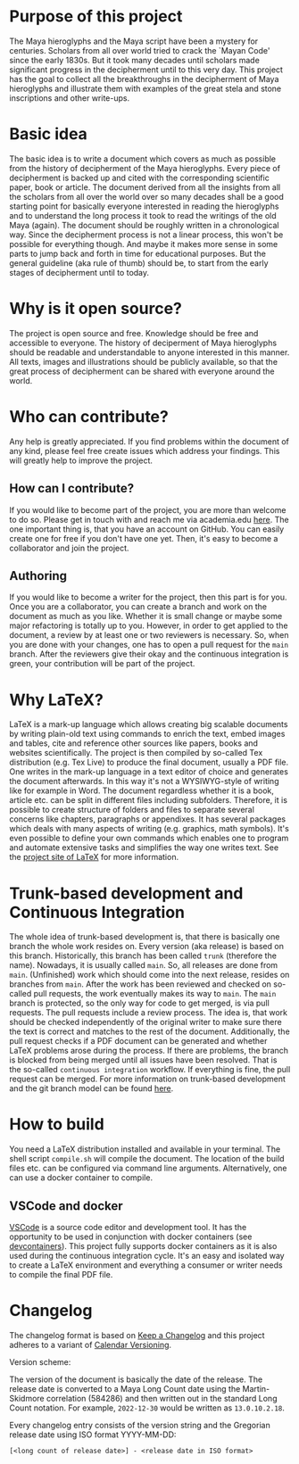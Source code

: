 # Purpose of this project
The Maya hieroglyphs and the Maya script have been a mystery for centuries.
Scholars from all over world tried to crack the `Mayan Code' since the early 1830s.
But it took many decades until scholars made significant progress in the decipherment until to
this very day.
This project has the goal to collect all the breakthroughs in the decipherment of Maya hieroglyphs
and illustrate them with examples of the great stela and stone inscriptions and other write-ups.

# Basic idea
The basic idea is to write a document which covers as much as possible from the history of 
decipherment of the Maya hieroglyphs.
Every piece of decipherment is backed up and cited with the corresponding scientific paper, book
or article.
The document derived from all the insights from all the scholars from all over the world over
so many decades shall be a good starting point for basically everyone interested in reading
the hieroglyphs and to understand the long process it took to read the writings of the old 
Maya (again).
The document should be roughly written in a chronological way.
Since the decipherment process is not a linear process, this won't be possible for everything 
though. 
And maybe it makes more sense in some parts to jump back and forth in time for educational purposes.
But the general guideline (aka rule of thumb) should be, to start from the early stages of 
decipherment until to today.

# Why is it open source?
The project is open source and free.
Knowledge should be free and accessible to everyone.
The history of deciperment of Maya hieroglyphs should be readable and understandable to anyone
interested in this manner.
All texts, images and illustrations should be publicly available, so that the great
process of decipherment can be shared with everyone around the world. 

# Who can contribute?
Any help is greatly appreciated.
If you find problems within the document of any kind, please feel free create issues
which address your findings.
This will greatly help to improve the project.

## How can I contribute?
If you would like to become part of the project, you are more than welcome to do so.
Please get in touch with and reach me via academia.edu 
[here](https://independent.academia.edu/SebastianBauer16).
The one important thing is, that you have an account on GitHub.
You can easily create one for free if you don't have one yet.
Then, it's easy to become a collaborator and join the project.

## Authoring
If you would like to become a writer for the project, then this part is for you.
Once you are a collaborator, you can create a branch and work on the document as much as you like.
Whether it is small change or maybe some major refactoring is totally up to you.
However, in order to get applied to the document, a review by at least one or two reviewers is necessary.
So, when you are done with your changes, one has to open a pull request for the `main` branch.
After the reviewers give their okay and the continuous integration is green, your contribution will be
part of the project.

# Why LaTeX?
LaTeX is a mark-up language which allows creating big scalable documents by writing
plain-old text using commands to enrich the text, embed images and tables, cite and reference
other sources like papers, books and websites scientifically.
The project is then compiled by so-called Tex distribution (e.g. Tex Live) to produce the final
document, usually a PDF file.
One writes in the mark-up language in a text editor of choice and generates the document afterwards.
In this way it's not a WYSIWYG-style of writing like for example in Word.
The document regardless whether it is a book, article etc. can be split in different files
including subfolders.
Therefore, it is possible to create structure of folders and files to separate several concerns
like chapters, paragraphs or appendixes.
It has several packages which deals with many aspects of writing (e.g. graphics, math symbols).
It's even possible to define your own commands which enables one to program and automate
extensive tasks and simplifies the way one writes text.
See the [project site of LaTeX](https://www.latex-project.org//) for more information.

# Trunk-based development and Continuous Integration
The whole idea of trunk-based development is, that there is basically one branch the whole work
resides on.
Every version (aka release) is based on this branch.
Historically, this branch has been called `trunk` (therefore the name).
Nowadays, it is usually called `main`.
So, all releases are done from `main`.
(Unfinished) work which should come into the next release, resides on branches from `main`.
After the work has been reviewed and checked on so-called pull requests, the work eventually makes
its way to `main`.
The `main` branch is protected, so the only way for code to get merged, is via pull requests.
The pull requests include a review process.
The idea is, that work should be checked independently of the original writer to make sure there
the text is correct and matches to the rest of the document.
Additionally, the pull request checks if a PDF document can be generated and whether
LaTeX problems arose during the process.
If there are problems, the branch is blocked from being merged until all issues have been resolved.
That is the so-called `continuous integration` workflow.
If everything is fine, the pull request can be merged.
For more information on trunk-based development and the git branch model can be found 
[here](https://trunkbaseddevelopment.com/).

# How to build
You need a LaTeX distribution installed and available in your terminal.
The shell script `compile.sh` will compile the document.
The location of the build files etc. can be configured via command line arguments.
Alternatively, one can use a docker container to compile.

## VSCode and docker
[VSCode](https://code.visualstudio.com/) is a source code editor and development tool.
It has the opportunity to be used in conjunction with docker containers 
(see [devcontainers](https://code.visualstudio.com/docs/devcontainers/containers)).
This project fully supports docker containers as it is also used during 
the continuous integration cycle.
It's an easy and isolated way to create a LaTeX environment and everything a consumer or writer
needs to compile the final PDF file.

# Changelog
The changelog format is based on [Keep a Changelog](http://keepachangelog.com/)
and this project adheres to a variant of [Calendar Versioning](https://calver.org/).

Version scheme:

The version of the document is basically the date of the release. 
The release date is converted to a Maya Long Count date using the Martin-Skidmore 
correlation (584286) and then written out in the standard Long Count notation.
For example, `2022-12-30` would be written as `13.0.10.2.18`.

Every changelog entry consists of the version string and the Gregorian release date 
using ISO format YYYY-MM-DD: 

`[<long count of release date>] - <release date in ISO format>`
